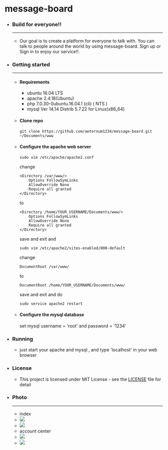 # message-board

+ ### Build for everyone!!<hr>
    + Our goal is to create a platform for everyone to talk with.
You can talk to people around the world by using message-board.
Sign up or Sign in to enjoy our service!!.

+ ### Getting started<hr>

    + #### Requirements
        + ubuntu 16.04 LTS
        + apache 2.4.18(Ubuntu)
        + php 7.0.30-0ubuntu.16.04.1 (cli) ( NTS )
        + mysql Ver 14.14 Distrib 5.7.22 for Linux(x86_64)

    + #### Clone repo
        ```shell=1
        git clone https://github.com/aeternum1234/message-board.git ~/Documents/www
        ```

    + #### Configure the apache web server
        ```shell=1
        sudo vim /etc/apache/apache2.conf
        ```
        change
        ```shell=1
        <Directory /var/www/>
            Options FollowSymLinks
            AllowOverride None
            Require all granted
        </Directory>
        ```
        to
        ```shell=1
        <Directory /home/YOUR_USERNAME/Documents/www/>
            Options FollowSymLinks
            AllowOverride None
            Require all granted
        </Directory>
        ```
        save and exit
        and
        ```shell=1
        sudo vim /etc/apache2/sites-enabled/000-default
        ```
        change
        ```shell=1
        DocumentRoot /var/www/
        ```
        to
        ```shell=1
        DocumentRoot /home/YOUR_USERNAME/Documents/www/
        ```
        save and exit and do
        ```shell=1
        sudo service apache2 restart
        ```
    + #### Configure the mysql database
        set mysql username = 'root' and password = '1234'

+ ### Running
    + just start your apache and mysql , and type 'localhost' in your web browser

+ ### License
    + This project is licensed under MIT License - see the [LICENSE](https://github.com/aeternum1234/message-board/blob/master/LICENSE) file for detail

+ ### Photo<hr>
    + index
    + ![](https://i.imgur.com/wEzEVYn.png)
    + ![](https://i.imgur.com/Ltv70kb.png)
    + account center
    + ![](https://i.imgur.com/depSOWA.png)
    + ![](https://i.imgur.com/P30U8jM.png)
